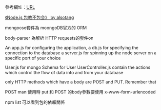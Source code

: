 參考網址：[URL](https://hackernoon.com/restful-api-design-with-node-js-26ccf66eab09)

[《Node.js 包教不包会》 by alsotang](https://github.com/alsotang/node-lessons)

mongoose套件為 moongoDB官方的 ORM

body-parser 為解析 HTTP requests的套件on


An app.js for configuring the application, 
a db.js for specifying the connection to the database
a server.js for spinning up the node server on a specific port of your choice

User.js for mongo Schema for User
UserController.js  contain the actions which control the flow of data into and from your database

only HTTP methods which have a body are POST and PUT. Remember that

POST man 使用時
put 和 POST 的body參數要使用 x-www-form-urlencoded

npm list 可以看到包的依賴關係